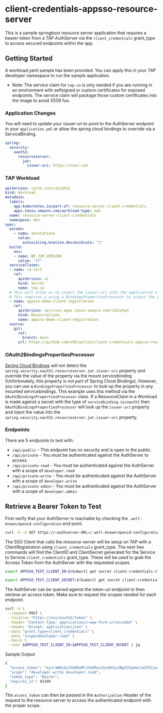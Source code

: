 # client-credentials-appsso-resource-server

This is a sample springboot resource server application that requires a bearer token from a TAP AuthServer via the `client_credentials` grant_type to access secured endpoints within the app.

## Getting Started

A workload.yaml sample has been provided. You can apply this in your TAP developer namespace to run the sample application.

* Note: The service claim for `tap-ca` is only needed if you are running in an environment with selfsigned or custom certificates for exposed endpoints. The service claim will package those custom certificates into the image to avoid X509 fun. 

### Application Changes

You will need to update your issuer-uri to point to the AuthServer endpoint in your `application.yml` or allow the spring cloud bindings to override via a ServiceBinding.

```Yaml
spring:
  security:
    oauth2:
      resourceserver:
        jwt:
          issuer-uri: https://xxxx.com
```

### TAP Workload

```Yaml
apiVersion: carto.run/v1alpha1
kind: Workload
metadata:
  labels:
    app.kubernetes.io/part-of: resource-server-client-credentials
    apps.tanzu.vmware.com/workload-type: web
  name: resource-server-client-credentials
  namespace: dev
spec:
  params:
    - name: annotations
      value:
        autoscaling.knative.dev/minScale: "1"
  build:
    env:
    - name: BP_JVM_VERSION
      value: "17"
  serviceClaims:
  - name: ca-cert
    ref:
      apiVersion: v1 
      kind: Secret
      name: tap-ca 
  # This will allow us to inject the issuer-uri into the application via a servicebinding.
  # This requires a using a BindingsPropertiesProcessor to inject the property at start time.
  - name: appsso-demo-client-registration
    ref:
      apiVersion: services.apps.tanzu.vmware.com/v1alpha1
      kind: ResourceClaim
      name: appsso-demo-client-registration
  source:
    git:
      ref:
        branch: main
      url: https://github.com/x95castle1/client-credentials-appsso-resource-server
```

### OAuth2BindingsPropertiesProcessor

[Spring Cloud Bindings](https://github.com/spring-cloud/spring-cloud-bindings?tab=readme-ov-file#spring-security-oauth2) will not detect the `spring.security.oauth2.resourceserver.jwt.issuer-uri` property and override the value of the property via the mount servicebinding (Unfortunately, this property is not part of Spring Cloud Bindings). However, you can use a `BindingsPropertiesProcessor` to look up the property in any mounted servicebindings. This example uses this method via the `OAuth2BindingsPropertiesProcessor` class. If a ResourceClaim in a Workload is made against a secret with the type of `servicebinding.io/oauth2` then `OAuth2BindingsPropertiesProcessor` will look up the `issuer-uri` property and inject the value into the `spring.security.oauth2.resourceserver.jwt.issuer-uri` property.

### Endpoints

There are 5 endpoints to test with:

* `/api/public` - This endpoint has no security and is open to the public.
* `/api/private` - You must be authenticated against the AuthServer to access.
* `/api/private-read` - You must be authenticated against the AuthServer with a scope of `developer.read`
* `/api/private-write` - You must be authenticated against the AuthServer with a scope of `developer.write`
* `/api/private-admin` - You must be authenticated against the AuthServer with a scope of `developer.admin`

## Retrieve a Bearer Token to Test

First verify that your AuthServer is reachable by checking the `.well-known/openid-configuration` end point. 

```Bash
curl -k -X GET https://<authserver-URL>/.well-known/openid-configuration | jq 
```

The SSO Client that calls the resource-server will be setup on TAP with a ClientRegistration using `client_credentials` grant_type. The next two commands will find the ClientID and ClientSecret generated for the Service to Service `client_credentials` grant_type. These will be used to grab the Access Token from the AuthServer with the requested scopes.

```Bash
export APPSSO_TEST_CLIENT_ID=$(kubectl get secret client-credentials-client-registration -n dev -o jsonpath="{.data['client-id']}" | base64 --decode)

export APPSSO_TEST_CLIENT_SECRET=$(kubectl get secret client-credentials-client-registration -n dev -o jsonpath="{.data['client-secret']}" | base64 --decode)
```

The AuthServer can be queried against the token-uri endpoint to then retrieve an access token. Make sure to request the scopes needed for each endpoint. 

```Bash
curl -k \
 --request POST \
 --location "https://xxx/oauth2/token" \
 --header "Content-Type: application/x-www-form-urlencoded" \
 --header "Accept: application/json" \
 --data "grant_type=client_credentials" \
 --data "scope=developer.read" \
 --basic \
 --user $APPSSO_TEST_CLIENT_ID:$APPSSO_TEST_CLIENT_SECRET | jq

```

Sample Output

```Bash
{
  "access_token": "eyJraWQiOiJhdXRoMC1hdXRoc2VydmVyLXNpZ25pbmcta2V5IiwiYWxnIjoiUlMyNTYifQ.eyJzdWI.........",
  "scope": "developer.write developer.read",
  "token_type": "Bearer",
  "expires_in": 43199
}
```

The `access_token` can then be passed in the `Authorization` Header of  the request to the resource server to access the authenticated endpoint with the proper scope.